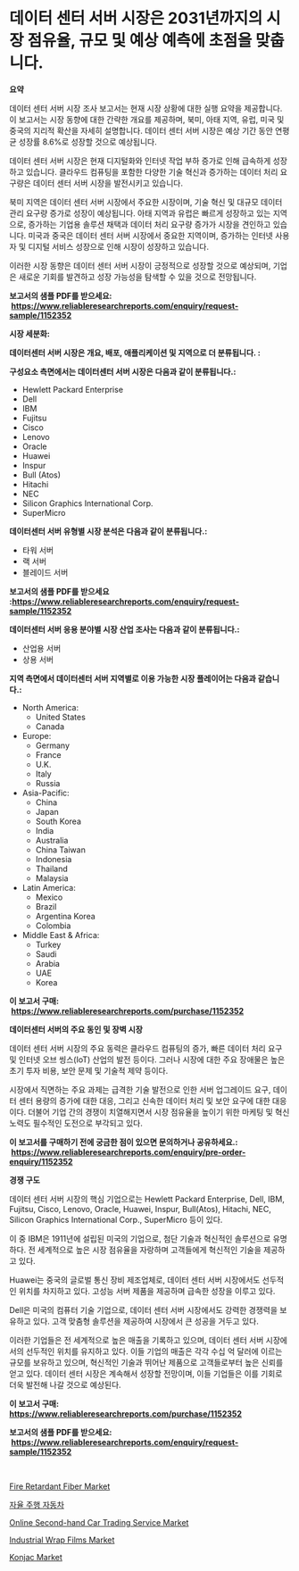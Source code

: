 <p><h1>데이터 센터 서버 시장은 2031년까지의 시장 점유율, 규모 및 예상 예측에 초점을 맞춥니다.</h1></p><p><strong>요약</strong></p>
<p><p>데이터 센터 서버 시장 조사 보고서는 현재 시장 상황에 대한 실행 요약을 제공합니다. 이 보고서는 시장 동향에 대한 간략한 개요를 제공하며, 북미, 아태 지역, 유럽, 미국 및 중국의 지리적 확산을 자세히 설명합니다. 데이터 센터 서버 시장은 예상 기간 동안 연평균 성장률 8.6%로 성장할 것으로 예상됩니다.</p><p>데이터 센터 서버 시장은 현재 디지털화와 인터넷 작업 부하 증가로 인해 급속하게 성장하고 있습니다. 클라우드 컴퓨팅을 포함한 다양한 기술 혁신과 증가하는 데이터 처리 요구량은 데이터 센터 서버 시장을 발전시키고 있습니다.</p><p>북미 지역은 데이터 센터 서버 시장에서 주요한 시장이며, 기술 혁신 및 대규모 데이터 관리 요구량 증가로 성장이 예상됩니다. 아태 지역과 유럽은 빠르게 성장하고 있는 지역으로, 증가하는 기업용 솔루션 채택과 데이터 처리 요구량 증가가 시장을 견인하고 있습니다. 미국과 중국은 데이터 센터 서버 시장에서 중요한 지역이며, 증가하는 인터넷 사용자 및 디지털 서비스 성장으로 인해 시장이 성장하고 있습니다.</p><p>이러한 시장 동향은 데이터 센터 서버 시장이 긍정적으로 성장할 것으로 예상되며, 기업은 새로운 기회를 발견하고 성장 가능성을 탐색할 수 있을 것으로 전망됩니다.</p></p>
<p><strong>보고서의 샘플 PDF를 받으세요: &nbsp;<a href="https://www.reliableresearchreports.com/enquiry/request-sample/1152352">https://www.reliableresearchreports.com/enquiry/request-sample/1152352</a></strong></p>
<p><strong>시장 세분화:</strong></p>
<p><strong> 데이터센터 서버 시장은 개요, 배포, 애플리케이션 및 지역으로 더 분류됩니다. :</strong></p>
<p><strong>구성요소 측면에서는 데이터센터 서버 시장은 다음과 같이 분류됩니다.:</strong></p>
<p><ul><li>Hewlett Packard Enterprise</li><li>Dell</li><li>IBM</li><li>Fujitsu</li><li>Cisco</li><li>Lenovo</li><li>Oracle</li><li>Huawei</li><li>Inspur</li><li>Bull (Atos)</li><li>Hitachi</li><li>NEC</li><li>Silicon Graphics International Corp.</li><li>SuperMicro</li></ul></p>
<p><strong> 데이터센터 서버 유형별 시장 분석은 다음과 같이 분류됩니다.:</strong></p>
<p><ul><li>타워 서버</li><li>랙 서버</li><li>블레이드 서버</li></ul></p>
<p><strong>보고서의 샘플 PDF를 받으세요 :<a href="https://www.reliableresearchreports.com/enquiry/request-sample/1152352">https://www.reliableresearchreports.com/enquiry/request-sample/1152352</a></strong></p>
<p><strong> 데이터센터 서버 응용 분야별 시장 산업 조사는 다음과 같이 분류됩니다.:</strong></p>
<p><ul><li>산업용 서버</li><li>상용 서버</li></ul></p>
<p><strong>지역 측면에서 데이터센터 서버 지역별로 이용 가능한 시장 플레이어는 다음과 같습니다.:</strong></p>
<p><ul>
    <li>
        North America:
        <ul>
            <li>United States</li>
            <li>Canada</li>
        </ul>
    </li>
    <li>
        Europe:
        <ul>
            <li>Germany</li>
            <li>France</li>
            <li>U.K.</li>
            <li>Italy</li>
            <li>Russia</li>
        </ul>
    </li>
    <li>
        Asia-Pacific:
        <ul>
            <li>China</li>
            <li>Japan</li>
            <li>South Korea</li>
            <li>India</li>
            <li>Australia</li>
            <li>China Taiwan</li>
            <li>Indonesia</li>
            <li>Thailand</li>
            <li>Malaysia</li>
        </ul>
    </li>
    <li>
        Latin America:
        <ul>
            <li>Mexico</li>
            <li>Brazil</li>
            <li>Argentina Korea</li>
            <li>Colombia</li>
        </ul>
    </li>
    <li>
        Middle East & Africa:
        <ul>
            <li>Turkey</li>
            <li>Saudi</li>
            <li>Arabia</li>
            <li>UAE</li>
            <li>Korea</li>
        </ul>
    </li>
    </ul></p>
<p><strong>이 보고서 구매: &nbsp;<a href="https://www.reliableresearchreports.com/purchase/1152352">https://www.reliableresearchreports.com/purchase/1152352</a></strong></p>
<p><strong>데이터센터 서버의 주요 동인 및 장벽 시장</strong></p>
<p><p>데이터 센터 서버 시장의 주요 동력은 클라우드 컴퓨팅의 증가, 빠른 데이터 처리 요구 및 인터넷 오브 씽스(IoT) 산업의 발전 등이다. 그러나 시장에 대한 주요 장애물은 높은 초기 투자 비용, 보안 문제 및 기술적 제약 등이다.</p><p>시장에서 직면하는 주요 과제는 급격한 기술 발전으로 인한 서버 업그레이드 요구, 데이터 센터 용량의 증가에 대한 대응, 그리고 신속한 데이터 처리 및 보안 요구에 대한 대응이다. 더불어 기업 간의 경쟁이 치열해지면서 시장 점유율을 높이기 위한 마케팅 및 혁신 노력도 필수적인 도전으로 부각되고 있다.</p></p>
<p><strong>이 보고서를 구매하기 전에 궁금한 점이 있으면 문의하거나 공유하세요.: &nbsp;<a href="https://www.reliableresearchreports.com/enquiry/pre-order-enquiry/1152352">https://www.reliableresearchreports.com/enquiry/pre-order-enquiry/1152352</a></strong></p>
<p><strong>경쟁 구도</strong></p>
<p><p>데이터 센터 서버 시장의 핵심 기업으로는 Hewlett Packard Enterprise, Dell, IBM, Fujitsu, Cisco, Lenovo, Oracle, Huawei, Inspur, Bull(Atos), Hitachi, NEC, Silicon Graphics International Corp., SuperMicro 등이 있다. </p><p>이 중 IBM은 1911년에 설립된 미국의 기업으로, 첨단 기술과 혁신적인 솔루션으로 유명하다. 전 세계적으로 높은 시장 점유율을 자랑하며 고객들에게 혁신적인 기술을 제공하고 있다.</p><p>Huawei는 중국의 글로벌 통신 장비 제조업체로, 데이터 센터 서버 시장에서도 선두적인 위치를 차지하고 있다. 고성능 서버 제품을 제공하며 급속한 성장을 이루고 있다.</p><p>Dell은 미국의 컴퓨터 기술 기업으로, 데이터 센터 서버 시장에서도 강력한 경쟁력을 보유하고 있다. 고객 맞춤형 솔루션을 제공하여 시장에서 큰 성공을 거두고 있다.</p><p>이러한 기업들은 전 세계적으로 높은 매출을 기록하고 있으며, 데이터 센터 서버 시장에서의 선두적인 위치를 유지하고 있다. 이들 기업의 매출은 각각 수십 억 달러에 이르는 규모를 보유하고 있으며, 혁신적인 기술과 뛰어난 제품으로 고객들로부터 높은 신뢰를 얻고 있다. 데이터 센터 시장은 계속해서 성장할 전망이며, 이들 기업들은 이를 기회로 더욱 발전해 나갈 것으로 예상된다.</p></p>
<p><strong>이 보고서 구매: &nbsp; <a href="https://www.reliableresearchreports.com/purchase/1152352">https://www.reliableresearchreports.com/purchase/1152352</a></strong></p>
<p><strong>보고서의 샘플 PDF를 받으세요: &nbsp;<a href="https://www.reliableresearchreports.com/enquiry/request-sample/1152352">https://www.reliableresearchreports.com/enquiry/request-sample/1152352</a></strong><strong></strong></p>
<p>&nbsp;</p>
<p><p><a href="https://github.com/prosalinda88/Market-Research-Report-List-3/blob/main/fire-retardant-fiber-market.md">Fire Retardant Fiber Market</a></p><p><a href="https://github.com/vsoq0zknh59/Market-Research-Report-List-1/blob/main/5416519192889.md">자율 주행 자동차</a></p><p><a href="https://issuu.com/reportprime-2/docs/online-second-hand-car-trading-service-market-size">Online Second-hand Car Trading Service Market</a></p><p><a href="https://issuu.com/reportprime-2/docs/industrial-wrap-films-market-size-2030.pptx">Industrial Wrap Films Market</a></p><p><a href="https://view.publitas.com/reportprime-1/konjac-market-size-and-examines-its-market-scope-with-a-primary-focus-on-growth-opportunities-and-forecasted-trends-spanning-from-2024-to-2031/">Konjac Market</a></p></p>
